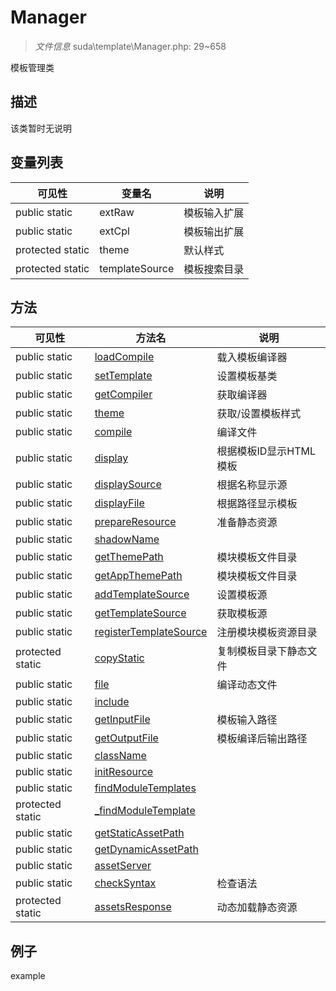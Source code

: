 #  Manager 

> *文件信息* suda\template\Manager.php: 29~658


模板管理类


## 描述



该类暂时无说明


## 变量列表
| 可见性 |  变量名   | 说明 |
|--------|----|------|
| public  static  | extRaw | 模板输入扩展| 
| public  static  | extCpl | 模板输出扩展| 
| protected  static  | theme | 默认样式| 
| protected  static  | templateSource | 模板搜索目录| 

## 方法

| 可见性 | 方法名 | 说明 |
|--------|-------|------|
|  public  static|[loadCompile](Manager/loadCompile.md) | 载入模板编译器 |
|  public  static|[setTemplate](Manager/setTemplate.md) | 设置模板基类 |
|  public  static|[getCompiler](Manager/getCompiler.md) | 获取编译器 |
|  public  static|[theme](Manager/theme.md) | 获取/设置模板样式 |
|  public  static|[compile](Manager/compile.md) | 编译文件 |
|  public  static|[display](Manager/display.md) | 根据模板ID显示HTML模板 |
|  public  static|[displaySource](Manager/displaySource.md) | 根据名称显示源 |
|  public  static|[displayFile](Manager/displayFile.md) | 根据路径显示模板 |
|  public  static|[prepareResource](Manager/prepareResource.md) | 准备静态资源 |
|  public  static|[shadowName](Manager/shadowName.md) |  |
|  public  static|[getThemePath](Manager/getThemePath.md) | 模块模板文件目录 |
|  public  static|[getAppThemePath](Manager/getAppThemePath.md) | 模块模板文件目录 |
|  public  static|[addTemplateSource](Manager/addTemplateSource.md) | 设置模板源 |
|  public  static|[getTemplateSource](Manager/getTemplateSource.md) | 获取模板源 |
|  public  static|[registerTemplateSource](Manager/registerTemplateSource.md) | 注册模块模板资源目录 |
|  protected  static|[copyStatic](Manager/copyStatic.md) | 复制模板目录下静态文件 |
|  public  static|[file](Manager/file.md) | 编译动态文件 |
|  public  static|[include](Manager/include.md) |  |
|  public  static|[getInputFile](Manager/getInputFile.md) | 模板输入路径 |
|  public  static|[getOutputFile](Manager/getOutputFile.md) | 模板编译后输出路径 |
|  public  static|[className](Manager/className.md) |  |
|  public  static|[initResource](Manager/initResource.md) |  |
|  public  static|[findModuleTemplates](Manager/findModuleTemplates.md) |  |
|  protected  static|[_findModuleTemplate](Manager/_findModuleTemplate.md) |  |
|  public  static|[getStaticAssetPath](Manager/getStaticAssetPath.md) |  |
|  public  static|[getDynamicAssetPath](Manager/getDynamicAssetPath.md) |  |
|  public  static|[assetServer](Manager/assetServer.md) |  |
|  public  static|[checkSyntax](Manager/checkSyntax.md) | 检查语法 |
|  protected  static|[assetsResponse](Manager/assetsResponse.md) | 动态加载静态资源 |
 

## 例子

example